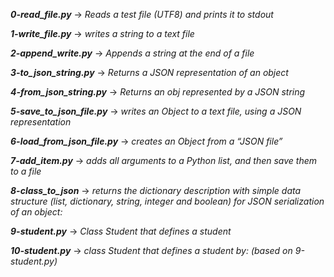***0-read_file.py*** -> *Reads a test file (UTF8) and prints it to stdout*

***1-write_file.py*** -> *writes a string to a text file*

***2-append_write.py*** -> *Appends a string at the end of a file*

***3-to_json_string.py*** -> *Returns a JSON representation of an object*

***4-from_json_string.py*** -> *Returns an obj represented by a JSON string*

***5-save_to_json_file.py*** -> *writes an Object to a text file, using a JSON representation*

***6-load_from_json_file.py*** -> *creates an Object from a “JSON file”*

***7-add_item.py*** -> *adds all arguments to a Python list, and then save them to a file*

***8-class_to_json*** -> *returns the dictionary description with simple data structure (list, dictionary, string, integer and boolean) for JSON serialization of an object:*

***9-student.py*** -> *Class Student that defines a student*

***10-student.py*** -> *class Student that defines a student by: (based on 9-student.py)*
